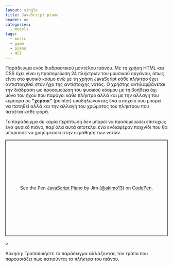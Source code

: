 ```yaml
---
layout: single
title: JavaScript piano
header: no
categories:
  - models
tags:
  - music
  - game
  - piano
  - HCI
---
```


Παράδειγμα ενός διαδραστικού μοντέλου πιάνου. Με τη χρήση HTML και CSS έχει γίνει η προσομείωση 24 πλήκτρων του μουσικού οργάνου, όπως είναι στο φυσικό κόσμο ενώ με τη χρήση JavaScript κάθε πλήκτρο έχει αντιστοιχιθεί στον ήχο της αντίστοιχης νότας. Ο χρήστης αντιλαμβάνεται την διάδραση ως προσομοίωση του φυσικού κόσμου με τη βοήθεια όχι μόνο του ήχου που παράγει κάθε πλήκτρο αλλά και με την αλλαγή του κέρσορα σε **"χεράκι"** (pointer) υποδηλώνοντας ένα στοιχείο που μπορεί να πατηθεί αλλά και την αλλαγή του χρώματος του πλήκτρου που πατιέται κάθε φορά.

Το παράδειγμα σε καμία περίπτωση δεν μπορεί να προσομειώσει επιτυχώς ένα φυσικό πιάνο, παρ'όλα αυτά αποτελεί ένα ενδιαφέρον παιχνίδι που θα μπορούσε να χρησιμεύσει στην εκμάθηση των νοτών. 

<p class="codepen" data-height="300" data-default-tab="result" data-slug-hash="KKBwYxJ" data-user="akimo13" style="height: 300px; box-sizing: border-box; display: flex; align-items: center; justify-content: center; border: 2px solid; margin: 1em 0; padding: 1em;">
  <span>See the Pen <a href="https://codepen.io/akimo13/pen/KKBwYxJ">
  JavaScript Piano</a> by Jim (<a href="https://codepen.io/akimo13">@akimo13</a>)
  on <a href="https://codepen.io">CodePen</a>.</span>
</p>
<script async src="https://cpwebassets.codepen.io/assets/embed/ei.js"></script>>

Άσκηση: Τροποποιήστε το παράδειγμα αλλάζοντας τον τρόπο που παρουσιάζει πως πατιούνται τα πλήκτρα του πιάνου.
